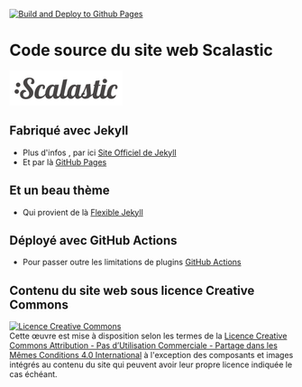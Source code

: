 [![Build and Deploy to Github Pages](https://github.com/scalastic/scalastic.github.io/actions/workflows/build-jekyll.yml/badge.svg)](https://github.com/scalastic/scalastic.github.io/actions/workflows/build-jekyll.yml)

# Code source du site web Scalastic

<a href="{{ site.url }}">![](https://github.com/scalastic/scalastic.github.io/blob/main/assets/img/scalastic.png?raw=true)</a>

## Fabriqué avec Jekyll

* Plus d'infos , par ici [Site Officiel de Jekyll](https://jekyllrb.com)
* Et par là [GitHub Pages](https://pages.github.com/)

## Et un beau thème

* Qui provient de là [Flexible Jekyll](https://github.com/artemsheludko/flexible-jekyll)

## Déployé avec GitHub Actions

* Pour passer outre les limitations de plugins [GitHub Actions](https://docs.github.com/en/actions)

## Contenu du site web sous licence Creative Commons 

<a rel="license" href="https://creativecommons.org/licenses/by-nc-nd/4.0/"><img alt="Licence Creative Commons" style="border-width:0" src="https://i.creativecommons.org/l/by-nc-sa/4.0/88x31.png" /></a><br />Cette œuvre est mise à disposition selon les termes de la <a rel="license" href="http://creativecommons.org/licenses/by-nc-sa/4.0/">Licence Creative Commons Attribution - Pas d’Utilisation Commerciale - Partage dans les Mêmes Conditions 4.0 International</a> à l'exception des composants et images intégrés au contenu du site qui peuvent avoir leur propre licence indiquée le cas échéant.
